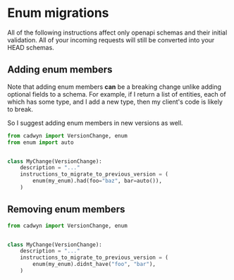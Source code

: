 # Enum migrations

All of the following instructions affect only openapi schemas and their initial validation. All of your incoming requests will still be converted into your HEAD schemas.

## Adding enum members

Note that adding enum members **can** be a breaking change unlike adding optional fields to a schema. For example, if I return a list of entities, each of which has some type, and I add a new type, then my client's code is likely to break.

So I suggest adding enum members in new versions as well.

```python
from cadwyn import VersionChange, enum
from enum import auto


class MyChange(VersionChange):
    description = "..."
    instructions_to_migrate_to_previous_version = (
        enum(my_enum).had(foo="baz", bar=auto()),
    )
```

## Removing enum members

```python
from cadwyn import VersionChange, enum


class MyChange(VersionChange):
    description = "..."
    instructions_to_migrate_to_previous_version = (
        enum(my_enum).didnt_have("foo", "bar"),
    )
```
